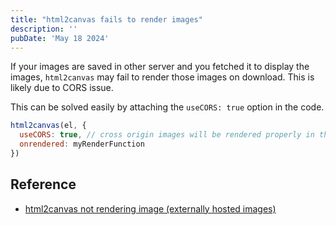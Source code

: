 ```yaml
---
title: "html2canvas fails to render images"
description: ''
pubDate: 'May 18 2024'
---
```


<!-- ![](html2canvas%20fails%20to%20render%20images/yourtrack-error1.webp){"width":276} -->
If your images are saved in other server and you fetched it to display the images, `html2canvas` may fail to render those images on download. This is likely due to CORS issue.

This can be solved easily by attaching the `useCORS: true` option in the code.

```js
html2canvas(el, {
  useCORS: true, // cross origin images will be rendered properly in the image
  onrendered: myRenderFunction
})
```

<!-- ![](html2canvas%20fails%20to%20render%20images/yourtrack.webp){"width":296} -->


## Reference
- [html2canvas not rendering image \(externally hosted images\)](https://stackoverflow.com/questions/30372417/html2canvas-not-rendering-image-externally-hosted-images)